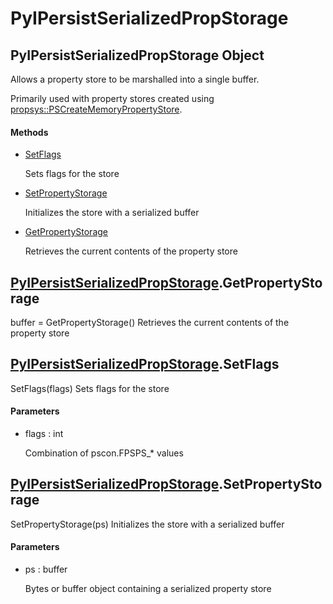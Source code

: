 # PyIPersistSerializedPropStorage


## PyIPersistSerializedPropStorage Object

Allows a property store to be marshalled into a single buffer\. 

Primarily used with property stores created using [propsys::PSCreateMemoryPropertyStore](propsys.md#propsyspscreatememorypropertystore)\.

#### Methods

  - [SetFlags](PyIPersistSerializedPropStorage.md#pyipersistserializedpropstoragesetflags)

    Sets flags for the store&nbsp;

  - [SetPropertyStorage](PyIPersistSerializedPropStorage.md#pyipersistserializedpropstoragesetpropertystorage)

    Initializes the store with a serialized buffer&nbsp;

  - [GetPropertyStorage](PyIPersistSerializedPropStorage.md#pyipersistserializedpropstoragegetpropertystorage)

    Retrieves the current contents of the property store&nbsp;


## [PyIPersistSerializedPropStorage](PyIPersistSerializedPropStorage.md#pyipersistserializedpropstorage)\.GetPropertyStorage

buffer = GetPropertyStorage\(\)
Retrieves the current contents of the property store


## [PyIPersistSerializedPropStorage](PyIPersistSerializedPropStorage.md#pyipersistserializedpropstorage)\.SetFlags

SetFlags\(flags\)
Sets flags for the store

#### Parameters

  - flags : int

    Combination of pscon\.FPSPS\_\* values


## [PyIPersistSerializedPropStorage](PyIPersistSerializedPropStorage.md#pyipersistserializedpropstorage)\.SetPropertyStorage

SetPropertyStorage\(ps\)
Initializes the store with a serialized buffer

#### Parameters

  - ps : buffer

    Bytes or buffer object containing a serialized property store